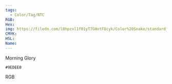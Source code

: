 ```yaml
---
tags:
  - Color/Tag/NTC
RGB:
Hex:
img: https://filedn.com/l0hpzxl1f01yT7GHxtF8cyk/Color%20Snake/standard_csv_to_svg/%23/9EDEE0.svg
CMYK:
HSL:
Name:
---
```

Morning Glory
```palette
#9EDEE0
```
RGB

